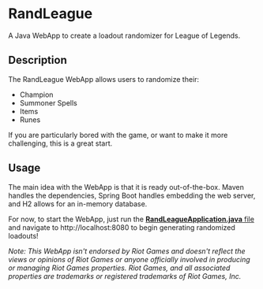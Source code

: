 # RandLeague
A Java WebApp to create a loadout randomizer for League of Legends.
## Description
The RandLeague WebApp allows users to randomize their:
* Champion
* Summoner Spells
* Items
* Runes

If you are particularly bored with the game, or want to make it more challenging, this is a great start.
## Usage
The main idea with the WebApp is that it is ready out-of-the-box. Maven handles the dependencies, Spring Boot handles embedding the web server, and H2 allows for an in-memory database.

For now, to start the WebApp, just run the [**RandLeagueApplication.java** file](src/main/java/com/trevorjmoore/randleague/RandLeagueApplication.java)
and navigate to http://localhost:8080 to begin generating randomized loadouts!



*Note: This WebApp isn't endorsed by Riot Games and doesn't reflect the views or opinions of Riot Games or anyone officially involved in producing or managing Riot Games properties. Riot Games, and all associated properties are trademarks or registered trademarks of Riot Games, Inc.*
